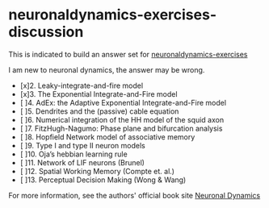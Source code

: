 # neuronaldynamics-exercises-discussion

This is indicated to build an answer set for [neuronaldynamics-exercises](https://github.com/EPFL-LCN/neuronaldynamics-exercises)

I am new to neuronal dynamics, the answer may be wrong.

- [x]2. Leaky-integrate-and-fire model
- [x]3. The Exponential Integrate-and-Fire model
- [ ]4. AdEx: the Adaptive Exponential Integrate-and-Fire model
- [ ]5. Dendrites and the (passive) cable equation
- [ ]6. Numerical integration of the HH model of the squid axon
- [ ]7. FitzHugh-Nagumo: Phase plane and bifurcation analysis
- [ ]8. Hopfield Network model of associative memory
- [ ]9. Type I and type II neuron models
- [ ]10. Oja’s hebbian learning rule
- [ ]11. Network of LIF neurons (Brunel)
- [ ]12. Spatial Working Memory (Compte et. al.)
- [ ]13. Perceptual Decision Making (Wong & Wang)

For more information, see the authors' official book site [Neuronal Dynamics](https://neuronaldynamics.epfl.ch/)
